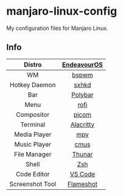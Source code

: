 # manjaro-linux-config
My configuration files for Manjaro Linux.

## Info
|Distro|[EndeavourOS](https://endeavouros.com/)|
|:---:|:---:|
|WM|[bspwm](https://github.com/baskerville/bspwm)|
|Hotkey Daemon|[sxhkd](https://archlinux.org/packages/community/x86_64/sxhkd/)|
|Bar|[Polybar](https://github.com/polybar/polybar)|
|Menu|[rofi](https://archlinux.org/packages/community/x86_64/rofi/)|
|Compositor|[picom](https://archlinux.org/packages/community/x86_64/picom/)|
|Terminal|[Alacritty](https://github.com/alacritty/alacritty)|
|Media Player|[mpv](https://archlinux.org/packages/community/x86_64/mpv/)|
|Music Player|[cmus](https://archlinux.org/packages/community/x86_64/cmus/)|
|File Manager|[Thunar](https://archlinux.org/packages/extra/x86_64/thunar/)|
|Shell|[Zsh](https://archlinux.org/packages/extra/x86_64/zsh/)|
|Code Editor|[VS Code](https://archlinux.org/packages/community/x86_64/code/)|
|Screenshot Tool|[Flameshot](https://archlinux.org/packages/community/x86_64/flameshot/)|
